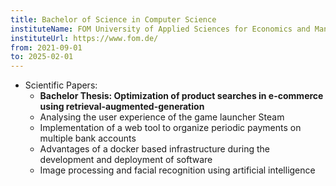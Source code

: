 ```yaml
---
title: Bachelor of Science in Computer Science
instituteName: FOM University of Applied Sciences for Economics and Management
instituteUrl: https://www.fom.de/
from: 2021-09-01
to: 2025-02-01
---
```


- Scientific Papers:
  - **Bachelor Thesis: Optimization of product searches in e-commerce using retrieval-augmented-generation**
  - Analysing the user experience of the game launcher Steam
  - Implementation of a web tool to organize periodic payments on multiple
    bank accounts
  - Advantages of a docker based infrastructure during the development and
    deployment of software
  - Image processing and facial recognition using artificial intelligence
